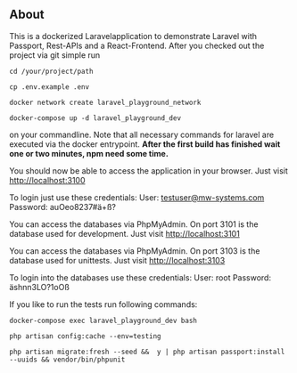 ## About

This is a dockerized Laravelapplication to demonstrate Laravel with Passport, Rest-APIs and a React-Frontend. 
After you checked out the project via git simple run 
```
cd /your/project/path
```
```
cp .env.example .env 
```
```
docker network create laravel_playground_network
```
```
docker-compose up -d laravel_playground_dev
```
on your commandline. 
Note that all necessary commands for laravel are executed via the docker entrypoint.
**After the first build has finished wait one or two minutes, npm need some time.** 

You should now be able to access the application in your browser.
Just visit [http://localhost:3100](http://localhost:3100)

To login just use these credentials: 
User: testuser@mw-systems.com
Password: auOeo8237#ä+ß?

You can access the databases via PhpMyAdmin. On port 3101 is the database used for development. 
Just visit [http://localhost:3101](http://localhost:3101)

You can access the databases via PhpMyAdmin. On port 3103 is the database used for unittests.
Just visit [http://localhost:3103](http://localhost:3103)

To login into the databases use these credentials:
User: root
Password: äshnn3LO?1oOß

If you like to run the tests run following commands: 
```
docker-compose exec laravel_playground_dev bash 
```
```
php artisan config:cache --env=testing
```
```
php artisan migrate:fresh --seed &&  y | php artisan passport:install --uuids && vendor/bin/phpunit
```
